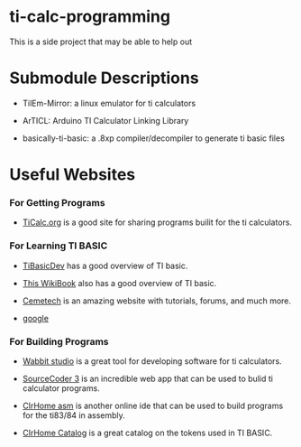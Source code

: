 # ti-calc-programming
This is a side project that may be able to help out

# Submodule Descriptions
* TilEm-Mirror: a linux emulator for ti calculators

* ArTICL: Arduino TI Calculator Linking Library

* basically-ti-basic: a .8xp compiler/decompiler to generate ti basic files

# Useful Websites
### For Getting Programs
* [TiCalc.org](http://www.ticalc.org/) is a good site for sharing programs builit for the ti calculators.

### For Learning TI BASIC
* [TiBasicDev](http://tibasicdev.wikidot.com/home) has a good overview of TI basic.

* [This WikiBook](https://en.wikibooks.org/wiki/TI-Basic_Z80_Programming) also has a good overview of TI basic.

* [Cemetech](https://www.cemetech.net/learn/) is an amazing website with tutorials, forums, and much more.

* [google](https://www.google.com)

### For Building Programs

* [Wabbit studio](https://wabbit.codeplex.com/) is a great tool for developing software for ti calculators.

* [SourceCoder 3](https://www.cemetech.net/sc/) is an incredible web app that can be used to bulid ti calculator programs.

* [ClrHome asm](http://clrhome.org/asm/) is another online ide that can be used to build programs for the ti83/84 in assembly.

* [ClrHome Catalog](http://clrhome.org/catalog/) is a great catalog on the tokens used in TI BASIC.

